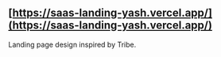 [https://saas-landing-yash.vercel.app/](https://saas-landing-yash.vercel.app/)
----------------------------------------
Landing page design inspired by Tribe.
